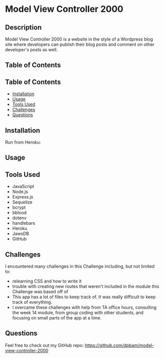 # Model View Controller 2000

## Description

Model View Controller 2000 is a website in the style of a Wordpress blog site where developers can publish their blog posts and comment on other developer's posts as well.

## Table of Contents

## Table of Contents

- [Installation](#installation)
- [Usage](#usage)
- [Tools Used](#tools)
- [Challenges](#challenges)
- [Questions](#questions)

## Installation

Run from Heroku:

## Usage

## Tools Used

- JavaScript
- Node.js
- Express.js
- Sequelize
- bcrypt
- bblood
- dotenv
- handlebars
- Heroku
- JawsDB
- GitHub

## Challenges

I encountered many challenges in this Challenge including, but not limited to:

- relearning CSS and how to write it
- trouble with creating new routes that weren't included in the module this Challenge was based off of
- This app has a lot of files to keep track of. It was really difficult to keep track of everything.
- I overcame these challenges with help from TA office hours, consulting the week 14 module, from group coding with other students, and focusing on small parts of the app at a time.

## Questions

Feel free to check out my GitHub repo: https://github.com/dpbam/model-view-controller-2000
